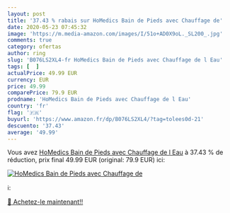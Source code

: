 ```yaml
---
layout: post
title: '37.43 % rabais sur HoMedics Bain de Pieds avec Chauffage de'
date: 2020-05-23 07:45:32
image: 'https://m.media-amazon.com/images/I/51o+AD0X9oL._SL200_.jpg'
comments: true
category: ofertas
author: ring
slug: 'B076LS2XL4-fr HoMedics Bain de Pieds avec Chauffage de l Eau'
tags: [  ]
actualPrice: 49.99 EUR
currency: EUR
price: 49.99
comparePrice: 79.9 EUR
prodname: 'HoMedics Bain de Pieds avec Chauffage de l Eau'
country: 'fr'
flag: '🇫🇷'
buyurl: 'https://www.amazon.fr/dp/B076LS2XL4/?tag=tolees0d-21'
descuento: '37.43'
average: '49.99'
---
```


Vous avez [HoMedics Bain de Pieds avec Chauffage de l Eau](https://www.amazon.fr/dp/B076LS2XL4/?tag=tolees0d-21)  à  37.43 % de réduction, prix final  49.99 EUR (original: 79.9 EUR) ici:

[![HoMedics Bain de Pieds avec Chauffage de](https://m.media-amazon.com/images/I/51o+AD0X9oL._SL200_.jpg)](https://www.amazon.fr/dp/B076LS2XL4/?tag=tolees0d-21)

ℹ️:


[🛒 Achetez-le maintenant!!](https://www.amazon.fr/dp/B076LS2XL4/?tag=tolees0d-21)
